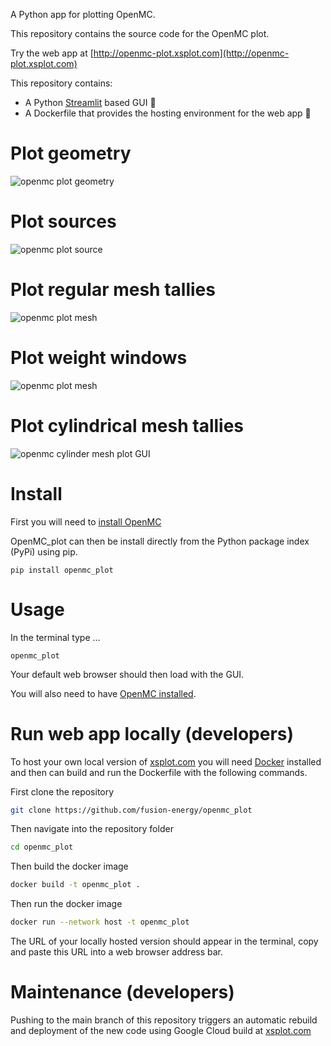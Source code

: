 A Python app for plotting OpenMC.

This repository contains the source code for the OpenMC plot.

Try the web app at [http://openmc-plot.xsplot.com](http://openmc-plot.xsplot.com)

This repository contains:
- A Python [Streamlit](https://streamlit.io) based GUI 🐍
- A Dockerfile that provides the hosting environment for the web app 🐳

# Plot geometry
![openmc plot geometry](https://canada1.discourse-cdn.com/free1/uploads/openmc/original/2X/d/d7bcce794d51d34381371fc991c0e1ff2a65df08.gif)

# Plot sources
![openmc plot source](https://canada1.discourse-cdn.com/free1/uploads/openmc/original/2X/8/89f138350ace7b2bb0699dcb7ddfff49e336d051.gif)

# Plot regular mesh tallies
![openmc plot mesh](https://canada1.discourse-cdn.com/free1/uploads/openmc/original/2X/2/24a9db7bc9cc227908dbaf13a54d1245a4d16f20.gif)

# Plot weight windows
![openmc plot mesh](https://canada1.discourse-cdn.com/free1/uploads/openmc/original/2X/1/114aeb91172c7577e9231ffe30edf141678d26f6.gif)

# Plot cylindrical mesh tallies
![openmc cylinder mesh plot GUI](https://user-images.githubusercontent.com/8583900/228016577-d5d9f541-1b4d-4d9b-a207-f3f1d08e27a8.gif)

# Install

First you will need to [install OpenMC](https://docs.openmc.org/en/stable/quickinstall.html)

OpenMC_plot can then be install directly from the Python package index (PyPi) using pip.

```
pip install openmc_plot
```

# Usage

In the terminal type ...

```
openmc_plot
```

Your default web browser should then load with the GUI.

You will also need to have [OpenMC installed](https://docs.openmc.org/en/stable/quickinstall.html).

# Run web app locally (developers)

To host your own local version of [xsplot.com](http://xsplot.com) you will need [Docker](https://www.docker.com/) installed and then can build and run the Dockerfile
with the following commands.

First clone the repository
```bash
git clone https://github.com/fusion-energy/openmc_plot
```

Then navigate into the repository folder
```bash
cd openmc_plot
```

Then build the docker image
```bash
docker build -t openmc_plot .
```

Then run the docker image
```bash
docker run --network host -t openmc_plot
```

The URL of your locally hosted version should appear in the terminal, copy and paste this URL into a web browser address bar.

# Maintenance (developers)

Pushing to the main branch of this repository triggers an automatic rebuild and
deployment of the new code using Google Cloud build at [xsplot.com](http://xsplot.com)
